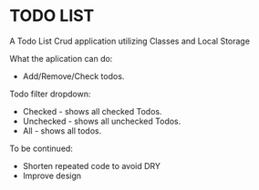 # TODO LIST

A Todo List Crud application utilizing Classes and Local Storage

What the aplication can do:
* Add/Remove/Check todos.

Todo filter dropdown:  
* Checked - shows all checked Todos.
* Unchecked - shows all unchecked Todos.
* All - shows all todos.


To be continued:
- Shorten repeated code to avoid DRY  
- Improve design
